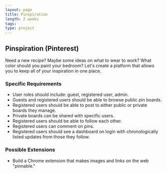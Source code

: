 ```yaml
---
layout: page
title: Pinspiration
length: 2 weeks
tags:
type: project
---
```


## Pinspiration (Pinterest)

Need a new recipe? Maybe some ideas on what to wear to work? What color should
you paint your bedroom? Let's create a platform that allows you to keep
all of your inspiration in one place.

### Specific Requirements

* User roles should include: guest, registered user, admin.
* Guests and registered users should be able to browse public pin boards.
* Registered users should be able to post to either public or private boards they manage.
* Private boards can be shared with specific users.
* Registered users should be able to follow each other.
* Registered users can comment on pins.
* Registered users should see a dashboard on login with chronologically listed updates from those they follow.

### Possible Extensions

* Build a Chrome extension that makes images and links on the web "pinnable."
